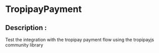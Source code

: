 # TropipayPayment

## Description :

Test the integration with the tropipay payment flow using the tropipayjs community library
